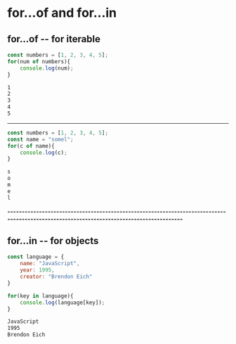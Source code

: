 # for...of and for...in
## for...of -- for iterable
```js
const numbers = [1, 2, 3, 4, 5];
for(num of numbers){
    console.log(num);
}
```
```bash
1
2
3
4
5
```

-----------------------------------------------------------------------------------------------------------------------------------------

```js
const numbers = [1, 2, 3, 4, 5];
const name = "somel";
for(c of name){
    console.log(c);
}
```
```bash
s
o
m
e
l
```

**-----------------------------------------------------------------------------------------------------------------------------------------**

## for...in -- for objects
```JavaScript
const language = {
    name: "JavaScript",
    year: 1995,
    creator: "Brendon Eich"
}

for(key in language){
    console.log(language[key]);
}
```
```bash
JavaScript
1995
Brendon Eich
```
